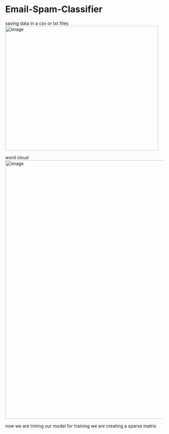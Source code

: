 # Email-Spam-Classifier
saving data in a csv or txt files
<img width="486" height="394" alt="image" src="https://github.com/user-attachments/assets/5e075b49-1848-4dde-b320-fcc79f78d98b" />

word cloud
<img width="715" height="819" alt="image" src="https://github.com/user-attachments/assets/48b154c0-3671-4901-a472-bfd563492c99" />

now we are trining our model
for training we are creating a sparse matrix 
